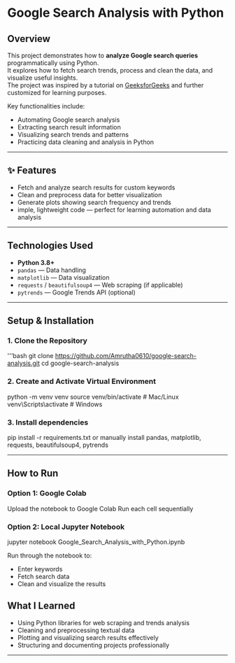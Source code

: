 # Google Search Analysis with Python

## Overview
This project demonstrates how to **analyze Google search queries** programmatically using Python.  
It explores how to fetch search trends, process and clean the data, and visualize useful insights.  
The project was inspired by a tutorial on [GeeksforGeeks](https://www.geeksforgeeks.org/) and further customized for learning purposes.

Key functionalities include:
- Automating Google search analysis
- Extracting search result information
- Visualizing search trends and patterns
- Practicing data cleaning and analysis in Python

---

## ✨ Features
- Fetch and analyze search results for custom keywords  
- Clean and preprocess data for better visualization  
- Generate plots showing search frequency and trends  
- imple, lightweight code — perfect for learning automation and data analysis

---

## Technologies Used
- **Python 3.8+**
- `pandas` — Data handling  
- `matplotlib` — Data visualization  
- `requests` / `beautifulsoup4` — Web scraping (if applicable)  
- `pytrends` — Google Trends API (optional)

---

## Setup & Installation

### 1. Clone the Repository
'''bash
git clone https://github.com/Amrutha0610/google-search-analysis.git
cd google-search-analysis


### 2. Create and Activate Virtual Environment
python -m venv venv
source venv/bin/activate       # Mac/Linux
venv\Scripts\activate          # Windows


### 3. Install dependencies
pip install -r requirements.txt
or 
manually install pandas, matplotlib, requests, beautifulsoup4, pytrends

---

## How to Run
### Option 1: Google Colab
Upload the notebook to Google Colab
Run each cell sequentially

### Option 2: Local Jupyter Notebook
jupyter notebook Google_Search_Analysis_with_Python.ipynb

Run through the notebook to:
- Enter keywords
- Fetch search data
- Clean and visualize the results

## What I Learned
- Using Python libraries for web scraping and trends analysis
- Cleaning and preprocessing textual data
- Plotting and visualizing search results effectively
- Structuring and documenting projects professionally

---
